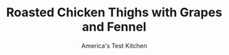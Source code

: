---
layout: ../../layouts/MarkdownPostLayout.astro
title: Roasted Chicken Thighs with Grapes and Fennel
author: America's Test Kitchen
pubDate: 2023-03-15
description: "Looking for a way to jazz up a weeknight chicken dinner? This recipe hits all the right notes."
image_url: https://res.cloudinary.com/hksqkdlah/image/upload/ar_1:1,c_fill,dpr_2.0,f_auto,fl_lossy.progressive.strip_profile,g_faces:auto,q_auto:low,w_344/SFS_RoastedChickenThighsGrapesFennel_026_jtgkas
tags: ["Main Courses","Vegetables","Chicken","Weeknight","Roasts"]
calories: 3071
protein: 43
carbohydrates: 35
fats: 
fiber: 8
ingredients: ["4 tablespoons, unsalted butter, melted","2 , garlic cloves, minced","½ teaspoon, dried thyme","2 (1-pound), fennel bulbs, 1 tablespoon fronds chopped, stalks discarded, bulbs halved, cored, and sliced thin crosswise","1½ teaspoons, table salt, divided","1 teaspoon, pepper, divided","12 ounces seedless, red grapes (2½ cups)","8 (5- to 7-ounce), bone-in chicken thighs, trimmed"]
serves: 4
time: "1 hour"
instructions: ["Adjust oven rack to lower-middle position and heat oven to 450 degrees. Combine melted butter, garlic, and thyme in small bowl. Toss fennel bulbs with 2 tablespoons butter mixture, ½ teaspoon salt, and ½ teaspoon pepper in separate bowl. Spread in even layer on two-thirds of rimmed baking sheet. Toss grapes with 1 tablespoon butter mixture in now-empty bowl and spread in even layer on other third of sheet. Roast until fennel begins to soften, 12 to 14 minutes.","Meanwhile, pat chicken dry with paper towels. Sprinkle all over with remaining 1 teaspoon salt and remaining ½ teaspoon pepper. Place chicken, skin side down, in 12-inch nonstick skillet. Cook over medium-high heat until skin is light golden brown, 10 to 13 minutes.","Using spatula, push fennel and grapes to sides to clear space in center of sheet. Arrange chicken, skin side up, in clearing. Brush chicken skin with remaining 1 tablespoon butter mixture. Roast until chicken registers at least 175 degrees, about 15 minutes. Transfer fennel mixture to platter, top with chicken, and scatter with grapes. Pour accumulated juices from sheet over chicken. Sprinkle with fennel fronds and serve."]
nutrition: ["1625 mg Potassium","513 mg Phosphorus","149 mg Calcium","3 mg Iron","90 mg Magnesium","1186 mg Sodium","3 mg Zinc","51 g Fat","12 mg Niacin (B3)","19 g Monounsaturated","9 g Polyunsaturated","30 mg Vitamin C","263 mg Cholesterol","18 g Saturated","8 g Fiber","71 µg Folate (food)","23 g Sugars","165 µg Vitamin K","442 g Water","35 g Carbs","71 µg Folate equivalent (total)","43 g Protein","2 mg Vitamin E","1 µg Vitamin B12","1 mg Vitamin B6","264 µg Vitamin A","767 kcal Energy","3071 calories"]
notes: "Look for small grapes, as they release less juice when roasted. If you can find only stalkless fennel bulbs, look for those that weigh around 10 to 12 ounces each. Serve with crusty sourdough bread."
---